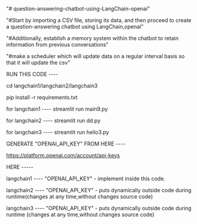 "# question-answering-chatbot-using-LangChain-openai" 

"#Start by importing a CSV file, storing its data, and then proceed to create a question-answering chatbot using LangChain,openai"

"#Additionally, establish a memory system within the chatbot to retain information from previous conversations"

"#make a scheduler which will update data on a regular interval basis so that it will update the csv"


RUN THIS CODE ----

cd langchain1/langchain2/langchain3


pip install -r requirements.txt

for langchain1 ---- streamlit run main9.py

for langchain2 ---- streamlit run dd.py

for langchain3 ---- streamlit run hello3.py


GENERATE "OPENAI_API_KEY" FROM HERE ----

https://platform.openai.com/account/api-keys


HERE -----

langchain1 ---- "OPENAI_API_KEY" - implement inside this code. 

langchain2 ---- "OPENAI_API_KEY" - puts dynamically outside code during runtime(changes at any time,without changes source code) 

langchain3 ---- "OPENAI_API_KEY" - puts dynamically outside code during runtime (changes at any time,without changes source code) 

